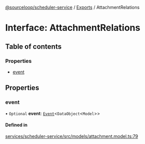[@sourceloop/scheduler-service](../README.md) / [Exports](../modules.md) / AttachmentRelations

# Interface: AttachmentRelations

## Table of contents

### Properties

- [event](AttachmentRelations.md#event)

## Properties

### event

• `Optional` **event**: [`Event`](../classes/Event.md)<`DataObject`<`Model`\>\>

#### Defined in

[services/scheduler-service/src/models/attachment.model.ts:79](https://github.com/sourcefuse/loopback4-microservice-catalog/blob/93a7f917/services/scheduler-service/src/models/attachment.model.ts#L79)
